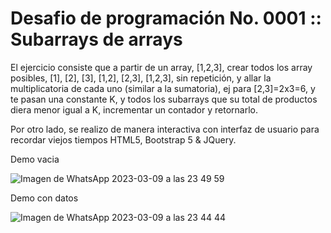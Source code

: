 # Desafio de programación No. 0001 :: Subarrays de arrays

El ejercicio consiste que a partir de un array, [1,2,3], crear todos los array posibles, [1], [2], [3], [1,2], [2,3], [1,2,3], sin repetición, y allar la multiplicatoria de cada uno (similar a la sumatoria), ej para [2,3]=2x3=6, y te pasan una constante K, y todos los subarrays que su total de productos diera menor igual a K, incrementar un contador y retornarlo.

Por otro lado, se realizo de manera interactiva con interfaz de usuario para recordar viejos tiempos HTML5, Bootstrap 5 & JQuery.

Demo vacia

![Imagen de WhatsApp 2023-03-09 a las 23 49 59](https://user-images.githubusercontent.com/30032286/224227753-dc16a611-a59f-42ab-b407-b3ad8bb4db64.jpg)

Demo con datos

![Imagen de WhatsApp 2023-03-09 a las 23 44 44](https://user-images.githubusercontent.com/30032286/224227917-7d2931b9-9782-4856-aec5-713b75ac3508.jpg)
